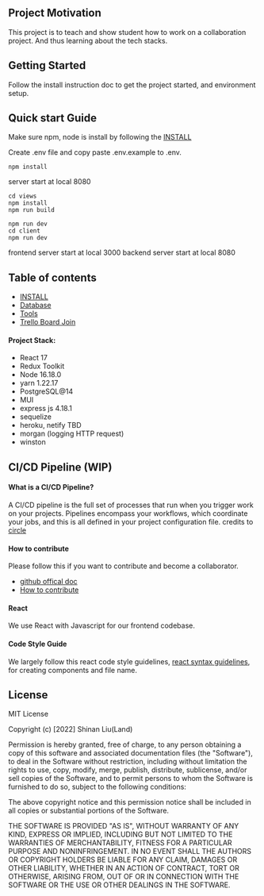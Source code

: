 ## Project Motivation

This project is to teach and show student how to work on a collaboration project. And thus learning about the tech stacks.

## Getting Started

Follow the install instruction doc to get the project started, and environment setup.

## Quick start Guide

Make sure npm, node is install by following the [INSTALL](https://github.com/LandingHeart/fullstack-instagram-clone/blob/update_all_docs/docs/INSTALL.md)

Create .env file and copy paste .env.example to .env.

```ssh
npm install
```

server start at local 8080

```ssh
cd views
npm install
npm run build
```

```ssh
npm run dev
cd client
npm run dev
```

frontend server start at local 3000
backend server start at local 8080

## Table of contents

- [INSTALL](https://github.com/LandingHeart/fullstack-instagram-clone/blob/main/docs/INSTALL.md)
- [Database](https://github.com/LandingHeart/fullstack-instagram-clone/blob/main/docs/DATABASE.md)
- [Tools](https://github.com/LandingHeart/fullstack-instagram-clone/blob/main/docs/TOOLS.md)
- [Trello Board Join](https://trello.com/invite/b/QPkaa9nd/ATTI97cd43252a4c140940eafe428016a43d7AECAE38/fullstack-instagram-clone)

#### Project Stack:

- React 17
- Redux Toolkit
- Node 16.18.0
- yarn 1.22.17
- PostgreSQL@14
- MUI
- express js 4.18.1
- sequelize
- heroku, netify TBD
- morgan (logging HTTP request)
- winston

## CI/CD Pipeline (WIP)

#### What is a CI/CD Pipeline?

A CI/CD pipeline is the full set of processes that run when you trigger work on your projects. Pipelines encompass your workflows, which coordinate your jobs, and this is all defined in your project configuration file.
credits to [circle](https://circleci.com/blog/what-is-a-ci-cd-pipeline/)

#### How to contribute

Please follow this if you want to contribute and become a collaborator.

- [github offical doc](https://docs.github.com/en/pull-requests/collaborating-with-pull-requests/proposing-changes-to-your-work-with-pull-requests/creating-a-pull-request-from-a-fork)
- [How to contribute](https://dev.to/codesphere/how-to-start-contributing-to-open-source-projects-on-github-534n)

#### React

We use React with Javascript for our frontend codebase.

#### Code Style Guide

We largely follow this react code style guidelines, [react syntax guidelines](https://github.com/pillarstudio/standards/blob/master/reactjs-guidelines.md), for creating components and file name.

## License

MIT License

Copyright (c) [2022] Shinan Liu(Land)

Permission is hereby granted, free of charge, to any person obtaining a copy
of this software and associated documentation files (the "Software"), to deal
in the Software without restriction, including without limitation the rights
to use, copy, modify, merge, publish, distribute, sublicense, and/or sell
copies of the Software, and to permit persons to whom the Software is
furnished to do so, subject to the following conditions:

The above copyright notice and this permission notice shall be included in all
copies or substantial portions of the Software.

THE SOFTWARE IS PROVIDED "AS IS", WITHOUT WARRANTY OF ANY KIND, EXPRESS OR
IMPLIED, INCLUDING BUT NOT LIMITED TO THE WARRANTIES OF MERCHANTABILITY,
FITNESS FOR A PARTICULAR PURPOSE AND NONINFRINGEMENT. IN NO EVENT SHALL THE
AUTHORS OR COPYRIGHT HOLDERS BE LIABLE FOR ANY CLAIM, DAMAGES OR OTHER
LIABILITY, WHETHER IN AN ACTION OF CONTRACT, TORT OR OTHERWISE, ARISING FROM,
OUT OF OR IN CONNECTION WITH THE SOFTWARE OR THE USE OR OTHER DEALINGS IN THE
SOFTWARE.
